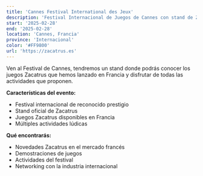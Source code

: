 ```yaml
---
title: 'Cannes Festival International des Jeux'
description: 'Festival Internacional de Juegos de Cannes con stand de Zacatrus y juegos lanzados en Francia.'
start: '2025-02-28'
end: '2025-02-28'
location: 'Cannes, Francia'
province: 'Internacional'
color: '#FF9800'
url: 'https://zacatrus.es'
---
```


Ven al Festival de Cannes, tendremos un stand donde podrás conocer los juegos Zacatrus que hemos lanzado en Francia y disfrutar de todas las actividades que proponen.

**Características del evento:**
- Festival internacional de reconocido prestigio
- Stand oficial de Zacatrus
- Juegos Zacatrus disponibles en Francia
- Múltiples actividades lúdicas

**Qué encontrarás:**
- Novedades Zacatrus en el mercado francés
- Demostraciones de juegos
- Actividades del festival
- Networking con la industria internacional
